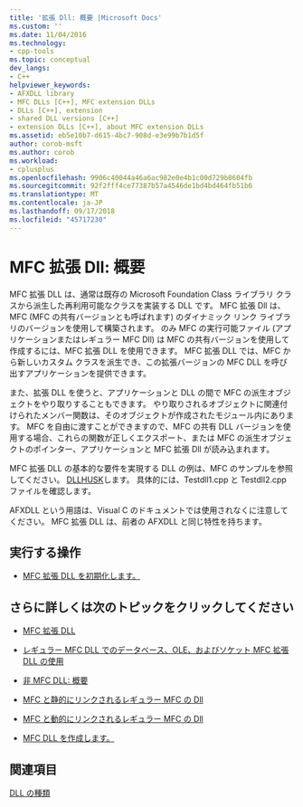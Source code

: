 ```yaml
---
title: '拡張 Dll: 概要 |Microsoft Docs'
ms.custom: ''
ms.date: 11/04/2016
ms.technology:
- cpp-tools
ms.topic: conceptual
dev_langs:
- C++
helpviewer_keywords:
- AFXDLL library
- MFC DLLs [C++], MFC extension DLLs
- DLLs [C++], extension
- shared DLL versions [C++]
- extension DLLs [C++], about MFC extension DLLs
ms.assetid: eb5e10b7-d615-4bc7-908d-e3e99b7b1d5f
author: corob-msft
ms.author: corob
ms.workload:
- cplusplus
ms.openlocfilehash: 9906c40044a46a6ac982e0e4b1c00d729b8604fb
ms.sourcegitcommit: 92f2fff4ce77387b57a4546de1bd4bd464fb51b6
ms.translationtype: MT
ms.contentlocale: ja-JP
ms.lasthandoff: 09/17/2018
ms.locfileid: "45717230"
---
```

# <a name="mfc-extension-dlls-overview"></a>MFC 拡張 Dll: 概要

MFC 拡張 DLL は、通常は既存の Microsoft Foundation Class ライブラリ クラスから派生した再利用可能なクラスを実装する DLL です。 MFC 拡張 Dll は、MFC (MFC の共有バージョンとも呼ばれます) のダイナミック リンク ライブラリのバージョンを使用して構築されます。 のみ MFC の実行可能ファイル (アプリケーションまたはレギュラー MFC Dll) は MFC の共有バージョンを使用して作成するには、MFC 拡張 DLL を使用できます。 MFC 拡張 DLL では、MFC から新しいカスタム クラスを派生でき、この拡張バージョンの MFC DLL を呼び出すアプリケーションを提供できます。

また、拡張 DLL を使うと、アプリケーションと DLL の間で MFC の派生オブジェクトをやり取りすることもできます。 やり取りされるオブジェクトに関連付けられたメンバー関数は、そのオブジェクトが作成されたモジュール内にあります。 MFC を自由に渡すことができますので、MFC の共有 DLL バージョンを使用する場合、これらの関数が正しくエクスポート、または MFC の派生オブジェクトのポインター、アプリケーションと MFC 拡張 Dll が読み込まれます。

MFC 拡張 DLL の基本的な要件を実現する DLL の例は、MFC のサンプルを参照してください。 [DLLHUSK](https://github.com/Microsoft/VCSamples/tree/master/VC2010Samples/MFC/advanced/dllhusk)します。 具体的には、Testdll1.cpp と Testdll2.cpp ファイルを確認します。

AFXDLL という用語は、Visual C のドキュメントでは使用されなくに注意してください。 MFC 拡張 DLL は、前者の AFXDLL と同じ特性を持ちます。

## <a name="what-do-you-want-to-do"></a>実行する操作

- [MFC 拡張 DLL を初期化します。](../build/run-time-library-behavior.md#initializing-extension-dlls)

## <a name="what-do-you-want-to-know-more-about"></a>さらに詳しくは次のトピックをクリックしてください

- [MFC 拡張 DLL](../build/extension-dlls.md)

- [レギュラー MFC DLL でのデータベース、OLE、およびソケット MFC 拡張 DLL の使用](../build/using-database-ole-and-sockets-extension-dlls-in-regular-dlls.md)

- [非 MFC DLL: 概要](../build/non-mfc-dlls-overview.md)

- [MFC と静的にリンクされるレギュラー MFC の Dll](../build/regular-dlls-statically-linked-to-mfc.md)

- [MFC と動的にリンクされるレギュラー MFC の Dll](../build/regular-dlls-dynamically-linked-to-mfc.md)

- [MFC DLL を作成します。](../mfc/reference/mfc-dll-wizard.md)

## <a name="see-also"></a>関連項目

[DLL の種類](../build/kinds-of-dlls.md)
